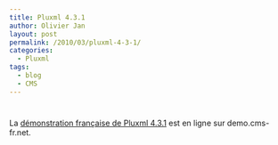 ```yaml
---
title: Pluxml 4.3.1
author: Olivier Jan
layout: post
permalink: /2010/03/pluxml-4-3-1/
categories:
  - Pluxml
tags:
  - blog
  - CMS
---
```

# 

La [démonstration française de Pluxml 4.3.1][1] est en ligne sur demo.cms-fr.net.

 [1]: /demo/pluxml/